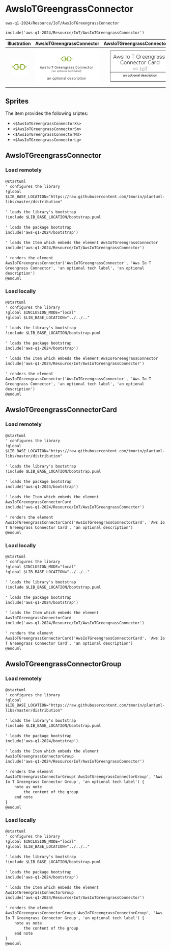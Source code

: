 # AwsIoTGreengrassConnector


```text
aws-q1-2024/Resource/IoT/AwsIoTGreengrassConnector
```

```text
include('aws-q1-2024/Resource/IoT/AwsIoTGreengrassConnector')
```



| Illustration | AwsIoTGreengrassConnector | AwsIoTGreengrassConnectorCard | AwsIoTGreengrassConnectorGroup |
| :---: | :---: | :---: | :---: |
| ![illustration for Illustration](../../../aws-q1-2024/Resource/IoT/AwsIoTGreengrassConnector.png) | ![illustration for AwsIoTGreengrassConnector](../../../aws-q1-2024/Resource/IoT/AwsIoTGreengrassConnector.Local.png) | ![illustration for AwsIoTGreengrassConnectorCard](../../../aws-q1-2024/Resource/IoT/AwsIoTGreengrassConnectorCard.Local.png) | ![illustration for AwsIoTGreengrassConnectorGroup](../../../aws-q1-2024/Resource/IoT/AwsIoTGreengrassConnectorGroup.Local.png) |



## Sprites
The item provides the following sriptes:

- `<$AwsIoTGreengrassConnectorXs>`
- `<$AwsIoTGreengrassConnectorSm>`
- `<$AwsIoTGreengrassConnectorMd>`
- `<$AwsIoTGreengrassConnectorLg>`





## AwsIoTGreengrassConnector

### Load remotely
```plantuml
@startuml
' configures the library
!global $LIB_BASE_LOCATION="https://raw.githubusercontent.com/tmorin/plantuml-libs/master/distribution"

' loads the library's bootstrap
!include $LIB_BASE_LOCATION/bootstrap.puml

' loads the package bootstrap
include('aws-q1-2024/bootstrap')

' loads the Item which embeds the element AwsIoTGreengrassConnector
include('aws-q1-2024/Resource/IoT/AwsIoTGreengrassConnector')

' renders the element
AwsIoTGreengrassConnector('AwsIoTGreengrassConnector', 'Aws Io T Greengrass Connector', 'an optional tech label', 'an optional description')
@enduml
```

### Load locally
```plantuml
@startuml
' configures the library
!global $INCLUSION_MODE="local"
!global $LIB_BASE_LOCATION="../../.."

' loads the library's bootstrap
!include $LIB_BASE_LOCATION/bootstrap.puml

' loads the package bootstrap
include('aws-q1-2024/bootstrap')

' loads the Item which embeds the element AwsIoTGreengrassConnector
include('aws-q1-2024/Resource/IoT/AwsIoTGreengrassConnector')

' renders the element
AwsIoTGreengrassConnector('AwsIoTGreengrassConnector', 'Aws Io T Greengrass Connector', 'an optional tech label', 'an optional description')
@enduml
```

## AwsIoTGreengrassConnectorCard

### Load remotely
```plantuml
@startuml
' configures the library
!global $LIB_BASE_LOCATION="https://raw.githubusercontent.com/tmorin/plantuml-libs/master/distribution"

' loads the library's bootstrap
!include $LIB_BASE_LOCATION/bootstrap.puml

' loads the package bootstrap
include('aws-q1-2024/bootstrap')

' loads the Item which embeds the element AwsIoTGreengrassConnectorCard
include('aws-q1-2024/Resource/IoT/AwsIoTGreengrassConnector')

' renders the element
AwsIoTGreengrassConnectorCard('AwsIoTGreengrassConnectorCard', 'Aws Io T Greengrass Connector Card', 'an optional description')
@enduml
```

### Load locally
```plantuml
@startuml
' configures the library
!global $INCLUSION_MODE="local"
!global $LIB_BASE_LOCATION="../../.."

' loads the library's bootstrap
!include $LIB_BASE_LOCATION/bootstrap.puml

' loads the package bootstrap
include('aws-q1-2024/bootstrap')

' loads the Item which embeds the element AwsIoTGreengrassConnectorCard
include('aws-q1-2024/Resource/IoT/AwsIoTGreengrassConnector')

' renders the element
AwsIoTGreengrassConnectorCard('AwsIoTGreengrassConnectorCard', 'Aws Io T Greengrass Connector Card', 'an optional description')
@enduml
```

## AwsIoTGreengrassConnectorGroup

### Load remotely
```plantuml
@startuml
' configures the library
!global $LIB_BASE_LOCATION="https://raw.githubusercontent.com/tmorin/plantuml-libs/master/distribution"

' loads the library's bootstrap
!include $LIB_BASE_LOCATION/bootstrap.puml

' loads the package bootstrap
include('aws-q1-2024/bootstrap')

' loads the Item which embeds the element AwsIoTGreengrassConnectorGroup
include('aws-q1-2024/Resource/IoT/AwsIoTGreengrassConnector')

' renders the element
AwsIoTGreengrassConnectorGroup('AwsIoTGreengrassConnectorGroup', 'Aws Io T Greengrass Connector Group', 'an optional tech label') {
    note as note
        the content of the group
    end note
}
@enduml
```

### Load locally
```plantuml
@startuml
' configures the library
!global $INCLUSION_MODE="local"
!global $LIB_BASE_LOCATION="../../.."

' loads the library's bootstrap
!include $LIB_BASE_LOCATION/bootstrap.puml

' loads the package bootstrap
include('aws-q1-2024/bootstrap')

' loads the Item which embeds the element AwsIoTGreengrassConnectorGroup
include('aws-q1-2024/Resource/IoT/AwsIoTGreengrassConnector')

' renders the element
AwsIoTGreengrassConnectorGroup('AwsIoTGreengrassConnectorGroup', 'Aws Io T Greengrass Connector Group', 'an optional tech label') {
    note as note
        the content of the group
    end note
}
@enduml
```

